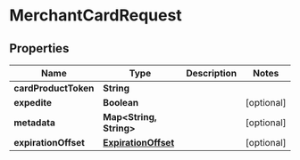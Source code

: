 
# MerchantCardRequest

## Properties
Name | Type | Description | Notes
------------ | ------------- | ------------- | -------------
**cardProductToken** | **String** |  | 
**expedite** | **Boolean** |  |  [optional]
**metadata** | **Map&lt;String, String&gt;** |  |  [optional]
**expirationOffset** | [**ExpirationOffset**](ExpirationOffset.md) |  |  [optional]



